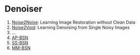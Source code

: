 # Denoiser
1. [Noise2Noise](https://github.com/NVlabs/noise2noise): Learning Image Restoration without Clean Data
2. [Noise2Void](https://github.com/juglab/n2v): Learning Denoising from Single Noisy Images
3. ...
4. [AP-BSN](https://github.com/wooseoklee4/AP-BSN)
5. [SS-BSN](https://github.com/YoungJooHan/SS-BSN)
6. [MM-BSN](https://github.com/dannie125/MM-BSN)
